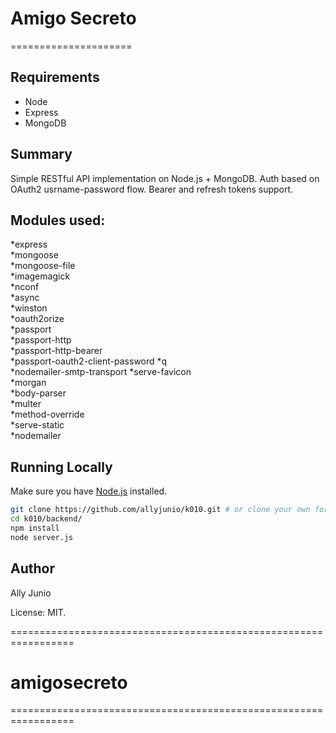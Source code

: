#	Amigo Secreto
=====================

## Requirements

* Node
* Express
* MongoDB

##	Summary

Simple RESTful API implementation on Node.js + MongoDB. Auth based on OAuth2 usrname-password flow. Bearer and refresh tokens support.

## Modules used:

*express                 
*mongoose                
*mongoose-file           
*imagemagick             
*nconf                   
*async                   
*winston                 
*oauth2orize             
*passport                
*passport-http           
*passport-http-bearer    
*passport-oauth2-client-password 
*q                                
*nodemailer-smtp-transport
*serve-favicon            
*morgan                   
*body-parser              
*multer                   
*method-override          
*serve-static             
*nodemailer               

## Running Locally

Make sure you have [Node.js](http://nodejs.org/) installed.

```sh
git clone https://github.com/allyjunio/k010.git # or clone your own fork
cd k010/backend/
npm install
node server.js
```

## Author

Ally Junio

License: MIT.

=================================================================
# amigosecreto
=================================================================

